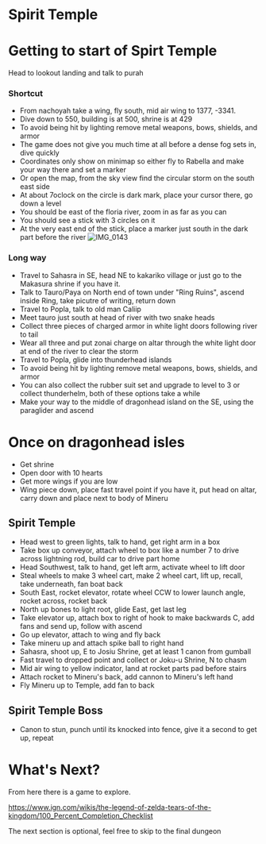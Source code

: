 # Spirit Temple

# Getting to start of Spirt Temple
Head to lookout landing and talk to purah

### Shortcut
- From nachoyah take a wing, fly south, mid air wing to 1377, -3341. 
- Dive down to 550, building is at 500, shrine is at 429
- To avoid being hit by lighting remove metal weapons, bows, shields, and armor
- The game does not give you much time at all before a dense fog sets in, dive quickly
- Coordinates only show on minimap so either fly to Rabella and make your way there and set a marker 
- Or open the map, from the sky view find the circular storm on the south east side
- At about 7oclock on the circle is dark mark, place your cursor there, go down a level
- You should be east of the floria river, zoom in as far as you can
- You should see a stick with 3 circles on it
- At the very east end of the stick, place a marker just south in the dark part before the river
![IMG_0143](https://github.com/vidyagames998/vidyagames998.github.io/assets/159220924/713df848-b9e9-45b2-abbf-324f3222042d)

### Long way
- Travel to Sahasra in SE, head NE to kakariko village or just go to the Makasura shrine if you have it.
- Talk to Tauro/Paya on North end of town under "Ring Ruins", ascend inside Ring, take picutre of writing, return down
- Travel to Popla, talk to old man Caliip
- Meet tauro just south at head of river with two snake heads
- Collect three pieces of charged armor in white light doors following river to tail
- Wear all three and put zonai charge on altar through the white light door at end of the river to clear the storm
- Travel to Popla, glide into thunderhead islands
- To avoid being hit by lighting remove metal weapons, bows, shields, and armor
- You can also collect the rubber suit set and upgrade to level to 3 or collect thunderhelm, both of these options take a while
- Make your way to the middle of dragonhead island on the SE, using the paraglider and ascend

# Once on dragonhead isles
- Get shrine
- Open door with 10 hearts
- Get more wings if you are low
- Wing piece down, place fast travel point if you have it, put head on altar, carry down and place next to body of Mineru

## Spirit Temple
- Head west to green lights, talk to hand, get right arm in a box
- Take box up conveyor, attach wheel to box like a number 7 to drive across lightning rod, build car to drive part home
- Head Southwest, talk to hand, get left arm, activate wheel to lift door
- Steal wheels to make 3 wheel cart, make 2 wheel cart, lift up, recall, take underneath, fan boat back
- South East, rocket elevator, rotate wheel CCW to lower launch angle, rocket across, rocket back
- North up bones to light root, glide East, get last leg
- Take elevator up, attach box to right of hook to make backwards C, add fans and send up, follow with ascend
- Go up elevator, attach to wing and fly back
- Take mineru up and attach spike ball to right hand
- Sahasra, shoot up, E to Josiu Shrine, get at least 1 canon from gumball
- Fast travel to dropped point and collect or Joku-u Shrine, N to chasm
- Mid air wing to yellow indicator, land at rocket parts pad before stairs
- Attach rocket to Mineru's back, add cannon to Mineru's left hand
- Fly Mineru up to Temple, add fan to back

## Spirit Temple Boss
- Canon to stun, punch until its knocked into fence, give it a second to get up, repeat

# What's Next?
From here there is a game to explore. 

https://www.ign.com/wikis/the-legend-of-zelda-tears-of-the-kingdom/100_Percent_Completion_Checklist

The next section is optional, feel free to skip to the final dungeon
